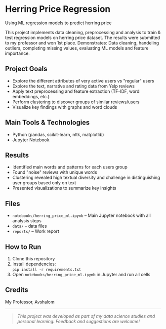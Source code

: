# Herring Price Regression

Using ML regression models to predict herring price

This project implements data cleaning, preprocessing and analysis to train & test regression models
on herring price dataset. The results were submitted to my professor and won 1st place.
Demonstrates: Data cleaning, handeling outliers, completing missing values, evaluating ML models and feature importance. 

## Project Goals

- Explore the different attributes of very active users vs "regular" users
- Explore the text, narrative and rating data from Yelp reviews
- Apply text preprocessing and feature extraction (TF-IDF, word embeddings, etc.)
- Perform clustering to discover groups of similar reviews/users
- Visualize key findings with graphs and word clouds

## Main Tools & Technologies

- Python (pandas, scikit-learn, nltk, matplotlib)
- Jupyter Notebook

## Results

- Identified main words and patterns for each users group
- Found "noise" reviews with unique words
- Clustering revealed high textual diversity and challenge in distinguishing user groups based only on text
- Presented visualizations to summarize key insights

## Files

- `notebooks/herring_price_ml.ipynb` – Main Jupyter notebook with all analysis steps
- `data/` – data files
- `reports/` – Work report

## How to Run

1. Clone this repository
2. Install dependencies:  
   `pip install -r requirements.txt`
3. Open `notebooks/herring_price_ml.ipynb` in Jupyter and run all cells

## Credits

My Professor, Avshalom 

---

> *This project was developed as part of my data science studies and personal learning. Feedback and suggestions are welcome!*
